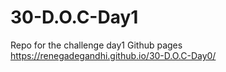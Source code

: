# 30-D.O.C-Day1
Repo for the challenge day1
Github pages https://renegadegandhi.github.io/30-D.O.C-Day0/
